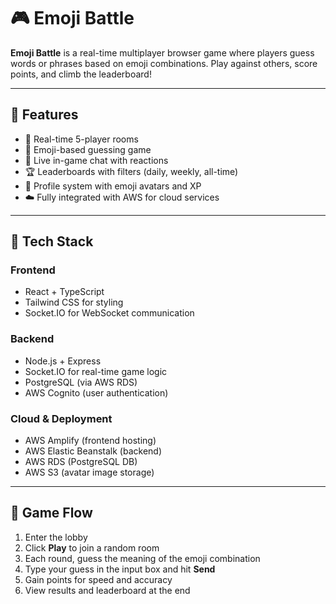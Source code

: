 # 🎮 Emoji Battle

**Emoji Battle** is a real-time multiplayer browser game where players guess words or phrases based on emoji combinations. Play against others, score points, and climb the leaderboard!

---

## 🌟 Features

- 🔢 Real-time 5-player rooms
- 🧠 Emoji-based guessing game
- 💬 Live in-game chat with reactions
- 🏆 Leaderboards with filters (daily, weekly, all-time)
- 👤 Profile system with emoji avatars and XP
- ☁️ Fully integrated with AWS for cloud services

---

## 🔧 Tech Stack

### Frontend

- React + TypeScript
- Tailwind CSS for styling
- Socket.IO for WebSocket communication

### Backend

- Node.js + Express
- Socket.IO for real-time game logic
- PostgreSQL (via AWS RDS)
- AWS Cognito (user authentication)

### Cloud & Deployment

- AWS Amplify (frontend hosting)
- AWS Elastic Beanstalk (backend)
- AWS RDS (PostgreSQL DB)
- AWS S3 (avatar image storage)

---

## 🧩 Game Flow

1. Enter the lobby
2. Click **Play** to join a random room
3. Each round, guess the meaning of the emoji combination
4. Type your guess in the input box and hit **Send**
5. Gain points for speed and accuracy
6. View results and leaderboard at the end

